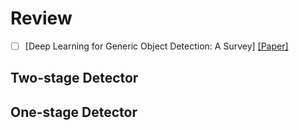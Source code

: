 # Review
+ [ ] [Deep Learning for Generic Object Detection: A Survey] [[Paper]]()

## Two-stage Detector




## One-stage Detector




